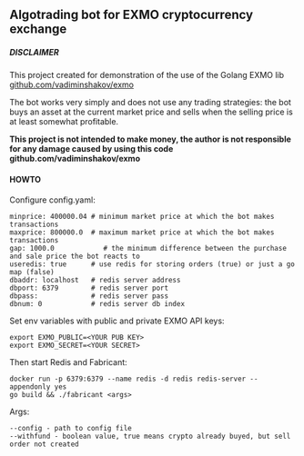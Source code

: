 ## **Algotrading bot for EXMO cryptocurrency exchange**

##### DISCLAIMER
This project created for demonstration of the use of the Golang EXMO lib [github.com/vadiminshakov/exmo](https://github.com/vadiminshakov/exmo)
 
The bot works very simply and does not use any trading strategies: 
the bot buys an asset at the current market price and sells when the selling price is at least somewhat profitable.
     
**This project is not intended to make money, the author is not responsible for any damage caused by using this code github.com/vadiminshakov/exmo**

#### HOWTO
Configure config.yaml:

    minprice: 400000.04 # minimum market price at which the bot makes transactions
    maxprice: 800000.0  # maximum market price at which the bot makes transactions
    gap: 1000.0            # the minimum difference between the purchase and sale price the bot reacts to
    useredis: true      # use redis for storing orders (true) or just a go map (false)
    dbaddr: localhost   # redis server address
    dbport: 6379        # redis server port
    dbpass:             # redis server pass
    dbnum: 0            # redis server db index

Set env variables with public and private EXMO API keys:

    export EXMO_PUBLIC=<YOUR PUB KEY>
    export EXMO_SECRET=<YOUR SECRET>

Then start Redis and Fabricant:

    docker run -p 6379:6379 --name redis -d redis redis-server --appendonly yes
    go build && ./fabricant <args>
    
Args:

    --config - path to config file
    --withfund - boolean value, true means crypto already buyed, but sell order not created